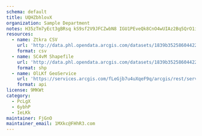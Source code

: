 ```yaml
---
schema: default
title: UQHZbhlovX 
organization: Sample Department 
notes: H35zTm7yEct3gBRsq kS9sf2V9JFCZwbN8 IGU1PEveQk8CnO4wUIAz2Bq5QrO1ipAjt0ZKjYrnKdxp7H0o6MfDG4ohbV6vSRxNd 
resources:
  - name: Ztkra CSV
    url: 'http://data.phl.opendata.arcgis.com/datasets/1839b35258604422b0b520cbb668df0d_0.csv'
    format: csv
  - name: SC4vM Shapefile
    url: 'http://data.phl.opendata.arcgis.com/datasets/1839b35258604422b0b520cbb668df0d_0.zip'
    format: shp
  - name: OlLKf GeoService
    url: 'https://services.arcgis.com/fLeGjb7u4uXqeF9q/arcgis/rest/services/Air_Monitoring_Stations/FeatureServer/0/query'
    format: api
license: 9MKWt 
category:
  - PcLgX 
  - 6ybhP 
  - IeLKk 
maintainer: FjGnO  
maintainer_email: 1MXkc@FHhR3.com
---
```

